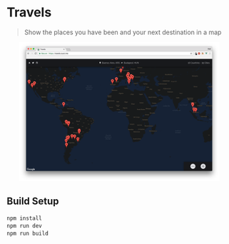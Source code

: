 # Travels

> Show the places you have been and your next destination in a map

<p align="center">
  <img src="screen.png" width="450" alt="Logo"/>
</p>

## Build Setup

``` bash
npm install
npm run dev
npm run build
```
